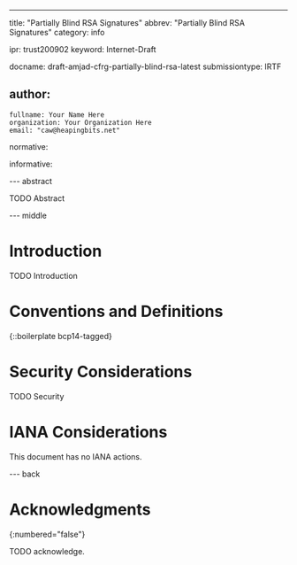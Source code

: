 ---
title: "Partially Blind RSA Signatures"
abbrev: "Partially Blind RSA Signatures"
category: info

ipr: trust200902
keyword: Internet-Draft

docname: draft-amjad-cfrg-partially-blind-rsa-latest
submissiontype: IRTF

author:
 -
    fullname: Your Name Here
    organization: Your Organization Here
    email: "caw@heapingbits.net"

normative:

informative:


--- abstract

TODO Abstract


--- middle

# Introduction

TODO Introduction


# Conventions and Definitions

{::boilerplate bcp14-tagged}


# Security Considerations

TODO Security


# IANA Considerations

This document has no IANA actions.


--- back

# Acknowledgments
{:numbered="false"}

TODO acknowledge.
